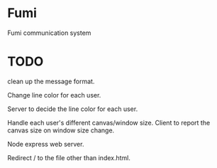 Fumi
====

Fumi communication system


TODO
==
clean up the message format.

Change line color for each user. 

Server to decide the line color for each user.

Handle each user's different canvas/window size. Client to report the canvas size on window size change.

Node express web server.

Redirect / to the file other than index.html.

